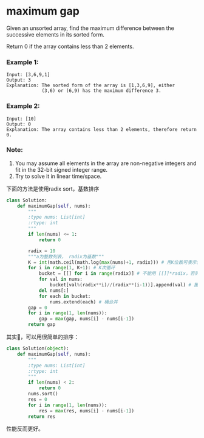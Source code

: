 # maximum gap

Given an unsorted array, find the maximum difference between the successive elements in its sorted form.

Return 0 if the array contains less than 2 elements.

### Example 1:
```
Input: [3,6,9,1]
Output: 3
Explanation: The sorted form of the array is [1,3,6,9], either
             (3,6) or (6,9) has the maximum difference 3.
```
### Example 2:
```
Input: [10]
Output: 0
Explanation: The array contains less than 2 elements, therefore return 0.
```

### Note:

1. You may assume all elements in the array are non-negative integers and fit in the 32-bit signed integer range.
2. Try to solve it in linear time/space.

下面的方法是使用radix sort，基数排序
```Python
class Solution:
    def maximumGap(self, nums):
        """
        :type nums: List[int]
        :rtype: int
        """
        if len(nums) <= 1:
            return 0

        radix = 10
        """a为整数列表， radix为基数"""
        K = int(math.ceil(math.log(max(nums)+1, radix))) # 用K位数可表示任意整数
        for i in range(1, K+1): # K次循环
            bucket = [[] for i in range(radix)] # 不能用 [[]]*radix，否则相当于开了radix个完全相同的list对象
            for val in nums:
                bucket[val%(radix**i)//(radix**(i-1))].append(val) # 獲得整數第K位數字 （從低到高）
            del nums[:]
            for each in bucket:
                nums.extend(each) # 桶合并
        gap = 0
        for i in range(1, len(nums)):
            gap = max(gap, nums[i] - nums[i-1])
        return gap
```

其实，可以用很简单的排序：


```Python
class Solution(object):
    def maximumGap(self, nums):
        """
        :type nums: List[int]
        :rtype: int
        """
        if len(nums) < 2:
            return 0
        nums.sort()
        res = 0
        for i in range(1, len(nums)):
            res = max(res, nums[i] - nums[i-1])
        return res
```

性能反而更好。
